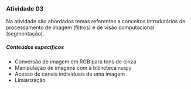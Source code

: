 ### Atividade 03

Na atividade são abordados temas referentes a conceitos introdutórios de processamento de imagem (filtros) e de visão computacional (segmentação).

##### Conteúdos específicos

- Conversão de imagem em RGB para tons de cinza
- Manipulação de imagens com a biblioteca `numpy`
- Acesso de canais individuais de uma imagem
- Limiarização


